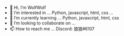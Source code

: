 - 👋 Hi, I’m WolfWolf
- 👀 I’m interested in ... Python, javascript, html, css ...
- 🌱 I’m currently learning ... Python, javascript, html, css
- 💞️ I’m looking to collaborate on ...
- 📫 How to reach me ... Discord: 狼狼#6107

<!---
wolfwolflang/wolfwolflang is a ✨ special ✨ repository because its `README.md` (this file) appears on your GitHub profile.
You can click the Preview link to take a look at your changes.
--->
